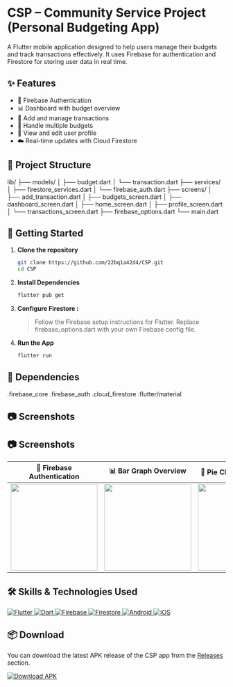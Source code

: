 # CSP – Community Service Project (Personal Budgeting App)

A Flutter mobile application designed to help users manage their budgets and track transactions effectively. It uses Firebase for authentication and Firestore for storing user data in real time.

## ✨ Features

- 🔐 Firebase Authentication
- 📊 Dashboard with budget overview
- 💸 Add and manage transactions
- 📁 Handle multiple budgets
- 👤 View and edit user profile
- ☁️ Real-time updates with Cloud Firestore

## 📁 Project Structure

lib/
├── models/
│ ├── budget.dart
│ └── transaction.dart
├── services/
│ ├── firestore_services.dart
│ └── firebase_auth.dart
├── screens/
│ ├── add_transaction.dart
│ ├── budgets_screen.dart
│ ├── dashboard_screen.dart
│ ├── home_screen.dart
│ ├── profile_screen.dart
│ └── transactions_screen.dart
├── firebase_options.dart
└── main.dart
## 🚀 Getting Started

1. **Clone the repository**
   ```bash
   git clone https://github.com/22bq1a42d4/CSP.git
   cd CSP
2. **Install Dependencies**
   ```bash
   flutter pub get
3. **Configure Firestore :**
   > Follow the Firebase setup instructions for Flutter.
   > Replace firebase_options.dart with your own Firebase config file.
4. **Run the App**
      ```bash
   flutter run
## 🧰 Dependencies
.firebase_core
.firebase_auth
.cloud_firestore
.flutter/material
## 📷 Screenshots

## 📷 Screenshots

| 🔐 Firebase Authentication | 📊 Bar Graph Overview | 🧿 Pie Chart of Expenses | 💵 Dashboard |
|----------------------------|------------------------|--------------------------|--------------|
| <a href="https://github.com/user-attachments/assets/1623bafe-7e47-4710-9bbc-481df6295ac6"><img src="https://github.com/user-attachments/assets/1623bafe-7e47-4710-9bbc-481df6295ac6" width="200"/></a> | <a href="https://github.com/user-attachments/assets/60f32c55-684f-4f37-872c-2248ceb2e89e"><img src="https://github.com/user-attachments/assets/60f32c55-684f-4f37-872c-2248ceb2e89e" width="200"/></a> | <a href="https://github.com/user-attachments/assets/4e4ec539-be01-4639-ba10-d3c3509817df"><img src="https://github.com/user-attachments/assets/4e4ec539-be01-4639-ba10-d3c3509817df" width="200"/></a> | <a href="https://github.com/user-attachments/assets/42f799bf-6a7f-4917-9978-4ec3edf7061e"><img src="https://github.com/user-attachments/assets/42f799bf-6a7f-4917-9978-4ec3edf7061e" width="200"/></a> |




## 🛠️ Skills & Technologies Used

<p align="left">
  <a href="https://flutter.dev" target="_blank">
    <img src="https://img.shields.io/badge/Flutter-02569B?style=for-the-badge&logo=flutter&logoColor=white" alt="Flutter" />
  </a>
  <a href="https://dart.dev" target="_blank">
    <img src="https://img.shields.io/badge/Dart-0175C2?style=for-the-badge&logo=dart&logoColor=white" alt="Dart" />
  </a>
  <a href="https://firebase.google.com" target="_blank">
    <img src="https://img.shields.io/badge/Firebase-FFCA28?style=for-the-badge&logo=firebase&logoColor=black" alt="Firebase" />
  </a>
  <a href="https://firebase.google.com/docs/firestore" target="_blank">
    <img src="https://img.shields.io/badge/Firestore-FF6F00?style=for-the-badge&logo=google-cloud&logoColor=white" alt="Firestore" />
  </a>
  <a href="https://developer.android.com" target="_blank">
    <img src="https://img.shields.io/badge/Android-3DDC84?style=for-the-badge&logo=android&logoColor=white" alt="Android" />
  </a>
  <a href="https://developer.apple.com/ios/" target="_blank">
    <img src="https://img.shields.io/badge/iOS-000000?style=for-the-badge&logo=apple&logoColor=white" alt="iOS" />
  </a>
</p>



## 📦 Download

You can download the latest APK release of the CSP app from the [Releases](https://github.com/22bq1a42d4/CSP/releases) section.

<p>
  <a href="https://github.com/22bq1a42d4/CSP/releases/latest">
    <img src="https://img.shields.io/github/v/release/22bq1a42d4/CSP?label=Download%20APK&style=for-the-badge&logo=android&logoColor=white" alt="Download APK" />
  </a>
</p>


